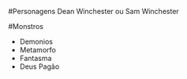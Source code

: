 
<!-- GAME DE SUPERNATURAL -->


#Personagens
Dean Winchester ou Sam Winchester


#Monstros
 - Demonios
 - Metamorfo
 - Fantasma
 - Deus Pagão 
